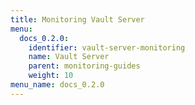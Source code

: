 ```yaml
---
title: Monitoring Vault Server
menu:
  docs_0.2.0:
    identifier: vault-server-monitoring
    name: Vault Server
    parent: monitoring-guides
    weight: 10
menu_name: docs_0.2.0
---
```

